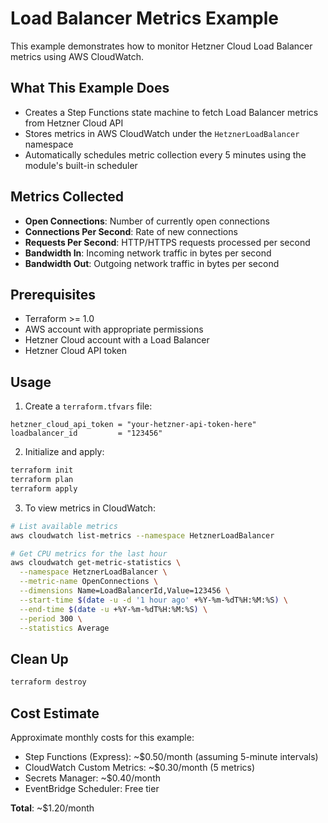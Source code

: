 # Load Balancer Metrics Example

This example demonstrates how to monitor Hetzner Cloud Load Balancer metrics using AWS CloudWatch.

## What This Example Does

- Creates a Step Functions state machine to fetch Load Balancer metrics from Hetzner Cloud API
- Stores metrics in AWS CloudWatch under the `HetznerLoadBalancer` namespace
- Automatically schedules metric collection every 5 minutes using the module's built-in scheduler

## Metrics Collected

- **Open Connections**: Number of currently open connections
- **Connections Per Second**: Rate of new connections
- **Requests Per Second**: HTTP/HTTPS requests processed per second
- **Bandwidth In**: Incoming network traffic in bytes per second
- **Bandwidth Out**: Outgoing network traffic in bytes per second

## Prerequisites

- Terraform >= 1.0
- AWS account with appropriate permissions
- Hetzner Cloud account with a Load Balancer
- Hetzner Cloud API token

## Usage

1. Create a `terraform.tfvars` file:

```hcl
hetzner_cloud_api_token = "your-hetzner-api-token-here"
loadbalancer_id         = "123456"
```

2. Initialize and apply:

```bash
terraform init
terraform plan
terraform apply
```

3. To view metrics in CloudWatch:

```bash
# List available metrics
aws cloudwatch list-metrics --namespace HetznerLoadBalancer

# Get CPU metrics for the last hour
aws cloudwatch get-metric-statistics \
  --namespace HetznerLoadBalancer \
  --metric-name OpenConnections \
  --dimensions Name=LoadBalancerId,Value=123456 \
  --start-time $(date -u -d '1 hour ago' +%Y-%m-%dT%H:%M:%S) \
  --end-time $(date -u +%Y-%m-%dT%H:%M:%S) \
  --period 300 \
  --statistics Average
```

## Clean Up

```bash
terraform destroy
```

## Cost Estimate

Approximate monthly costs for this example:

- Step Functions (Express): ~$0.50/month (assuming 5-minute intervals)
- CloudWatch Custom Metrics: ~$0.30/month (5 metrics)
- Secrets Manager: ~$0.40/month
- EventBridge Scheduler: Free tier

**Total**: ~$1.20/month
